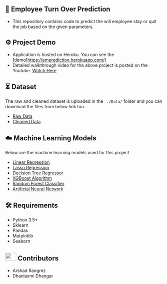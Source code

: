 ## :open_file_folder:  Employee Turn Over Prediction
- This repository contains code to predict the will employee stay or quit the job based on the given parameters.


## :gear: Project Demo
- Application is hosted on Heroku. You can see the [demo]https://emprediction.herokuapp.com/)
- Detailed walkthrough video for the above project is posted on the Youtube. [Watch Here](https://www.youtube.com/watch?v=AGFId4sYWP4)

## :hourglass_flowing_sand: Dataset
The raw and cleaned dataset is uploaded in the ``` ./Data/``` folder and you can download the files from below link too.
- [Raw Data](https://github.com/evon0101/Air-Quality-index-Prediction/blob/main/Data/city_hour.csv)
- [Cleaned Data](https://github.com/evon0101/Air-Quality-index-Prediction/blob/main/Data/final_data.csv)

## :cloud: Machine Learning Models
Below are the machine learning models used for this project
- [Linear Regression](https://github.com/evon0101/Air-Quality-index-Prediction/blob/main/models/2.%20Implementing%20Linear%20and%20Lasso%20Regression.ipynb)
- [Lasso Regression](https://github.com/evon0101/Air-Quality-index-Prediction/blob/main/models/2.%20Implementing%20Linear%20and%20Lasso%20Regression.ipynb)
- [Decision Tree Regressor](https://github.com/evon0101/Air-Quality-index-Prediction/blob/main/models/3.%20Implementing%20Decision%20Tree.ipynb)
- [XGBoost Algorithm](https://github.com/evon0101/Air-Quality-index-Prediction/blob/main/models/4.%20Implementing%20XGBoost%20for%20Regression.ipynb)
- [Random Forest Classifier](https://github.com/evon0101/Air-Quality-index-Prediction/blob/main/models/6.%20Implementing%20Random%20Forest%20Classifier%20(Part%202).ipynb)
- [Artificial Neural Network](https://github.com/evon0101/Air-Quality-index-Prediction/blob/main/models/7.%20Implementing%20ANN.ipynb)

## :hammer_and_wrench: Requirements
- Python 3.5+
- Sklearn
- Pandas
- Matplotlib
- Seaborn

## <img src="https://raw.githubusercontent.com/TheDudeThatCode/TheDudeThatCode/master/Assets/Developer.gif" width=35 height=25> Contributors
- Arshad Rangrez
- Dhanlaxmi Dhangar
